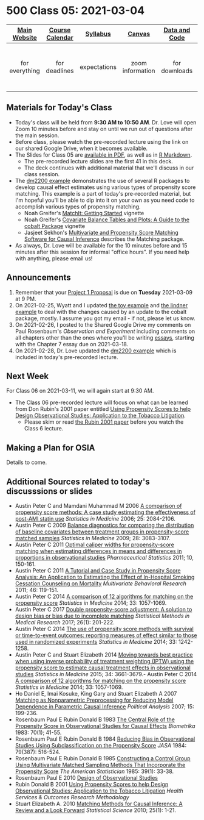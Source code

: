 # 500 Class 05: 2021-03-04

[Main Website](https://thomaselove.github.io/500/) | [Course Calendar](https://thomaselove.github.io/500/calendar.html) | [Syllabus](https://thomaselove.github.io/500-2021-syllabus/) | [Canvas](https://canvas.case.edu) | [Data and Code](https://github.com/THOMASELOVE/500-data) | Need Help?
:-----------: | :--------------: | :----------: | :---------: | :-------------: | :-----------: 
for everything | for deadlines | expectations | zoom information | for downloads | email `500-help` at `case dot edu`

## Materials for Today's Class

- Today's class will be held from **9:30 AM to 10:50 AM**. Dr. Love will open Zoom 10 minutes before and stay on until we run out of questions after the main session.
- Before class, please watch the pre-recorded lecture using the link on our shared Google Drive, when it becomes available.
- The Slides for Class 05 are [available in PDF](https://github.com/THOMASELOVE/500-2021/blob/master/classes/class05/500_2021_slides05.pdf), as well as in [R Markdown](https://github.com/THOMASELOVE/500-2021/blob/master/classes/class05/500_2021_slides05.Rmd).
    - The pre-recorded lecture slides are the first 41 in this deck. 
    - The deck continues with additional material that we'll discuss in our class session.
- The [dm2200 example](https://github.com/THOMASELOVE/500-data/tree/master/dm2200) demonstrates the use of several R packages to develop causal effect estimates using various types of propensity score matching. This example is a part of today's pre-recorded material, but I'm hopeful you'll be able to dip into it on your own as you need code to accomplish various types of propensity matching.
    - Noah Greifer's [MatchIt: Getting Started](https://cran.r-project.org/web/packages/MatchIt/vignettes/MatchIt.html) vignette
    - Noah Greifer's [Covariate Balance Tables and Plots: A Guide to the cobalt Package](https://cran.r-project.org/web/packages/cobalt/vignettes/cobalt.html) vignette
    - Jasjeet Sekhon's [Multivariate and Propensity Score Matching Software for Causal Inference](http://sekhon.berkeley.edu/matching/) describes the Matching package.
- As always, Dr. Love will be available for the 10 minutes before and 15 minutes after this session for informal "office hours". If you need help with anything, please email us!

## Announcements

1. Remember that your [Project 1 Proposal](https://github.com/THOMASELOVE/500-2021/blob/master/project/01_proposal.md) is due on **Tuesday** 2021-03-09 at 9 PM.
2. On 2021-02-25, Wyatt and I updated [the toy example](https://github.com/THOMASELOVE/500-data/tree/master/toy2021) and [the lindner example](https://github.com/THOMASELOVE/500-data/tree/master/lindner) to deal with the changes caused by an update to the cobalt package, mostly. I assume you got my email - if not, please let us know.
3. On 2021-02-26, I posted to the Shared Google Drive my comments on Paul Rosenbaum's *Observation and Experiment* including comments on all chapters other than the ones where you'll be writing [essays](https://github.com/THOMASELOVE/500-2021/blob/master/essays/README.md), starting with the Chapter 7 essay due on 2021-03-18. 
4. On 2021-02-28, Dr. Love updated the [dm2200 example](https://github.com/THOMASELOVE/500-data/tree/master/dm2200) which is included in today's pre-recorded lecture.

## Next Week

For Class 06 on 2021-03-11, we will again start at 9:30 AM. 

- The Class 06 pre-recorded lecture will focus on what can be learned from Don Rubin's 2001 paper entitled [Using Propensity Scores to help Design Observational Studies: Application to the Tobacco Litigation](https://github.com/THOMASELOVE/500-2021/blob/master/sources/articles/Rubin%202001%20Tobacco%20Litigation%20article.pdf).
    - Please skim or read [the Rubin 2001 paper](https://github.com/THOMASELOVE/500-2021/blob/master/sources/articles/Rubin%202001%20Tobacco%20Litigation%20article.pdf) before you watch the Class 6 lecture.

## Making a Plan for OSIA

Details to come.

## Additional Sources related to today's discusssions or slides

- Austin Peter C and Mamdani Muhammad M 2006 [A comparison of propensity score methods: A case study estimating the effectiveness of post-AMI statin use](https://github.com/THOMASELOVE/500-2021/blob/master/sources/articles/Austin%20and%20Mamdani%202006%20case%20study.pdf) *Statistics in Medicine* 2006; 25: 2084-2106.
- Austin Peter C 2009 [Balance diagnostics for comparing the distribution of baseline covariates between treatment groups in propensity-score matched samples](https://github.com/THOMASELOVE/500-2021/blob/master/sources/articles/Austin%202009%20Balance%20Diagnostics%20after%20PS%20matching.pdf) *Statistics in Medicine* 2009; 28: 3083-3107.
- Austin Peter C 2011 [Optimal caliper widths for propensity-score matching when estimating differences in means and differences in proportions in observational studies](https://github.com/THOMASELOVE/500-2021/blob/master/sources/articles/Austin%202011%20Optimal%20caliper%20widths%20for%20PS%20matching.pdf) *Pharmaceutical Statistics* 2011; 10, 150-161.
- Austin Peter C 2011 [A Tutorial and Case Study in Propensity Score Analysis: An Application to Estimating the Effect of In-Hospital Smoking Cessation Counseling on Mortality](https://github.com/THOMASELOVE/500-2021/blob/master/sources/articles/Austin%202011%20Tutorial%20on%20PS%20Analysis.pdf) *Multivariate Behavioral Research* 2011; 46: 119-151.
- Austin Peter C 2014 [A comparison of 12 algorithms for matching on the propensity score](https://github.com/THOMASELOVE/500-2021/blob/master/sources/articles/Austin%202014%20Comparing%2012%20PS%20matching%20algorithms.pdf) *Statistics in Medicine* 2014; 33: 1057-1069.
- Austin Peter C 2017 [Double propensity-score adjustment: A solution to design bias or bias due to incomplete matching](https://github.com/THOMASELOVE/500-2021/blob/master/sources/articles/Austin%202014%20Double%20PS%20Adjustment.pdf) *Statistical Methods in Medical Research* 2017; 26(1): 201-222.
- Austin Peter C 2014 [The use of propensity score methods with survival or time-to-event outcomes: reporting measures of effect similar to those used in randomized experiments](https://github.com/THOMASELOVE/500-2021/blob/master/sources/articles/Austin%202014%20PS%20models%20with%20survival%20outcomes.pdf) *Statistics in Medicine* 2014; 33: 1242-1258.
- Austin Peter C and Stuart Elizabeth 2014 [Moving towards best practice when using inverse probability of treatment weighting (IPTW) using the propensity score to estimate causal treatment effects in observational studies](https://github.com/THOMASELOVE/500-2021/blob/master/sources/articles/Austin%202014%20PS%20weighting.pdf) *Statistics in Medicine* 2015; 34: 3661-3679.- Austin Peter C 2014 [A comparison of 12 algorithms for matching on the propensity score](https://github.com/THOMASELOVE/500-2021/blob/master/sources/articles/Austin%202014%20Comparing%2012%20PS%20matching%20algorithms.pdf) *Statistics in Medicine* 2014; 33: 1057-1069.
- Ho Daniel E, Imai Kosuke, King Gary and Stuart Elizabeth A 2007 [Matching as Nonparametric Preprocessing for Reducing Model Dependence in Parametric Causal Inference](https://github.com/THOMASELOVE/500-2021/blob/master/sources/articles/Ho%20Imai%20King%20Stuart%202007%20Matching%20as%20Nonparametric%20Preprocessing.pdf) *Political Analysis* 2007; 15: 199-236.
- Rosenbaum Paul E Rubin Donald B 1983 [The Central Role of the Propensity Score in Observational Studies for Causal Effects](https://github.com/THOMASELOVE/500-2021/blob/master/sources/articles/Rosenbaum%20and%20Rubin%201983.pdf) *Biometrika* 1983: 70(1); 41-55.
- Rosenbaum Paul E Rubin Donald B 1984 [Reducing Bias in Observational Studies Using Subclassification on the Propensity Score](https://github.com/THOMASELOVE/500-2021/blob/master/sources/articles/Rosenbaum%20and%20Rubin%201984%20JASA.pdf) *JASA* 1984: 79(387): 516-524.
- Rosenbaum Paul E Rubin Donald B 1985 [Constructing a Control Group Using Multivariate Matched Sampling Methods That Incorporate the Propensity Score](https://github.com/THOMASELOVE/500-2021/blob/master/sources/articles/Rosenbaum%20and%20Rubin%201985.pdf) *The American Statistician* 1985: 39(1): 33-38.
- Rosenbaum Paul E 2010 [Design of Observational Studies](https://github.com/THOMASELOVE/500-2021/blob/master/sources/articles/Rosenbaum%20PR%202010%20Design%20of%20Observational%20Studies.pdf)
- Rubin Donald B 2001 [Using Propensity Scores to help Design Observational Studies: Application to the Tobacco Litigation](https://github.com/THOMASELOVE/500-2021/blob/master/sources/articles/Rubin%202001%20Tobacco%20Litigation%20article.pdf) *Health Services & Outcomes Research Methodology*
- Stuart Elizabeth A. 2010 [Matching Methods for Causal Inference: A Review and a Look Forward](https://github.com/THOMASELOVE/500-2021/blob/master/sources/articles/Stuart%202010%20Stat%20Science%20Matching%20Methods%20for%20Causal%20Inference.pdf) *Statistical Science* 2010; 25(1): 1-21.
